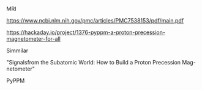 
MRI

https://www.ncbi.nlm.nih.gov/pmc/articles/PMC7538153/pdf/main.pdf

https://hackaday.io/project/1376-pyppm-a-proton-precession-magnetometer-for-all

Simmilar

"Signalsfrom the Subatomic World: How to Build a Proton Precession Mag-netometer"

PyPPM


